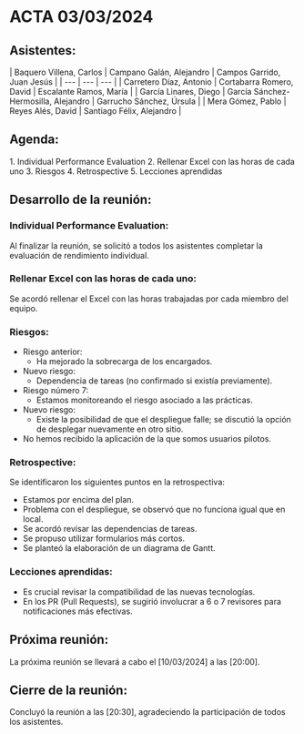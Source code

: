 # ACTA 03/03/2024

## Asistentes:
<div class="markdown-table">
| Baquero Villena, Carlos | Campano Galán, Alejandro | Campos Garrido, Juan Jesús |
| --- | --- | --- |
| Carretero Díaz, Antonio | Cortabarra Romero, David | Escalante Ramos, María |
| García Linares, Diego | García Sánchez-Hermosilla, Alejandro | Garrucho Sánchez, Úrsula |
| Mera Gómez, Pablo | Reyes Alés, David | Santiago Félix, Alejandro |
</div>

## Agenda:
<div class="markdown-center">
1. Individual Performance Evaluation
2. Rellenar Excel con las horas de cada uno
3. Riesgos
4. Retrospective
5. Lecciones aprendidas
</div>

## Desarrollo de la reunión:

### Individual Performance Evaluation:
Al finalizar la reunión, se solicitó a todos los asistentes completar la evaluación de rendimiento individual.

### Rellenar Excel con las horas de cada uno:
Se acordó rellenar el Excel con las horas trabajadas por cada miembro del equipo.

### Riesgos:
- Riesgo anterior:
  - Ha mejorado la sobrecarga de los encargados.
- Nuevo riesgo:
  - Dependencia de tareas (no confirmado si existía previamente).
- Riesgo número 7:
  - Estamos monitoreando el riesgo asociado a las prácticas.
- Nuevo riesgo:
  - Existe la posibilidad de que el despliegue falle; se discutió la opción de desplegar nuevamente en otro sitio.
- No hemos recibido la aplicación de la que somos usuarios pilotos.

### Retrospective:
Se identificaron los siguientes puntos en la retrospectiva:
- Estamos por encima del plan.
- Problema con el despliegue, se observó que no funciona igual que en local.
- Se acordó revisar las dependencias de tareas.
- Se propuso utilizar formularios más cortos.
- Se planteó la elaboración de un diagrama de Gantt.

### Lecciones aprendidas:
- Es crucial revisar la compatibilidad de las nuevas tecnologías.
- En los PR (Pull Requests), se sugirió involucrar a 6 o 7 revisores para notificaciones más efectivas.

## Próxima reunión:
La próxima reunión se llevará a cabo el [10/03/2024] a las [20:00].

## Cierre de la reunión:
Concluyó la reunión a las [20:30], agradeciendo la participación de todos los asistentes.

